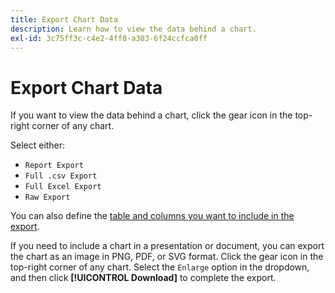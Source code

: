 ```yaml
---
title: Export Chart Data
description: Learn how to view the data behind a chart.
exl-id: 3c75ff3c-c4e2-4ff8-a303-6f24ccfca0ff
---
```

# Export Chart Data

If you want to view the data behind a chart, click the gear icon in the top-right corner of any chart.

Select either:

- `Report Export`
- `Full .csv Export`
- `Full Excel Export`
- `Raw Export`

You can also define the [table and columns you want to include in the export](../../tutorials/export-raw-data.md).

If you need to include a chart in a presentation or document, you can export the chart as an image in PNG, PDF, or SVG format. Click the gear icon in the top-right corner of any chart. Select the `Enlarge` option in the dropdown, and then click **[!UICONTROL Download]** to complete the export.
